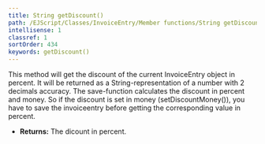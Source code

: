 ```yaml
---
title: String getDiscount()
path: /EJScript/Classes/InvoiceEntry/Member functions/String getDiscount()
intellisense: 1
classref: 1
sortOrder: 434
keywords: getDiscount()
---
```



This method will get the discount of the current InvoiceEntry object in percent.
It will be returned as a String-representation of a number with 2 decimals accuracy.
The save-function calculates the discount in percent and money.
So if the discount is set in money (setDiscountMoney()),  you have to save the invoiceentry before getting the corresponding value in percent.



* **Returns:** The dicount in percent.


